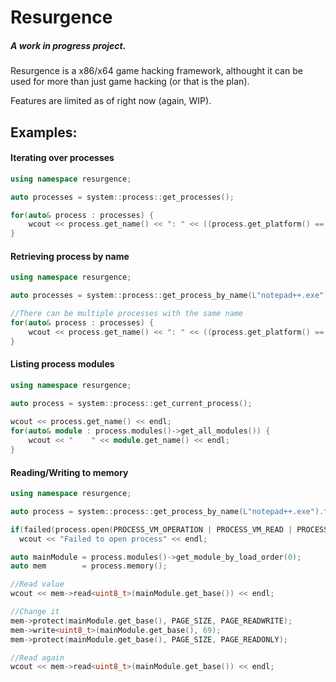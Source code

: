 Resurgence
======

##### A *work in progress* project. 

Resurgence is a x86/x64 game hacking framework, althought it can be used for more than just game hacking (or that is the plan).

Features are limited as of right now (again, WIP).

## Examples:

#### Iterating over processes
```C++
using namespace resurgence;

auto processes = system::process::get_processes();

for(auto& process : processes) {
    wcout << process.get_name() << ": " << ((process.get_platform() == system::platform_x86) ? "x86" : "x64") << endl;
}
```

#### Retrieving process by name
```C++
using namespace resurgence;

auto processes = system::process::get_process_by_name(L"notepad++.exe");

//There can be multiple processes with the same name
for(auto& process : processes) {
    wcout << process.get_name() << ": " << ((process.get_platform() == system::platform_x86) ? "x86" : "x64") << endl;
}
```

#### Listing process modules
```C++
using namespace resurgence;

auto process = system::process::get_current_process();
    
wcout << process.get_name() << endl;
for(auto& module : process.modules()->get_all_modules()) {
    wcout << "    " << module.get_name() << endl;
}
```

#### Reading/Writing to memory
```C++
using namespace resurgence;

auto process = system::process::get_process_by_name(L"notepad++.exe").front();

if(failed(process.open(PROCESS_VM_OPERATION | PROCESS_VM_READ | PROCESS_VM_WRITE)))
  wcout << "Failed to open process" << endl;

auto mainModule = process.modules()->get_module_by_load_order(0);
auto mem        = process.memory();

//Read value
wcout << mem->read<uint8_t>(mainModule.get_base()) << endl;

//Change it
mem->protect(mainModule.get_base(), PAGE_SIZE, PAGE_READWRITE);
mem->write<uint8_t>(mainModule.get_base(), 69);
mem->protect(mainModule.get_base(), PAGE_SIZE, PAGE_READONLY);

//Read again
wcout << mem->read<uint8_t>(mainModule.get_base()) << endl;
```